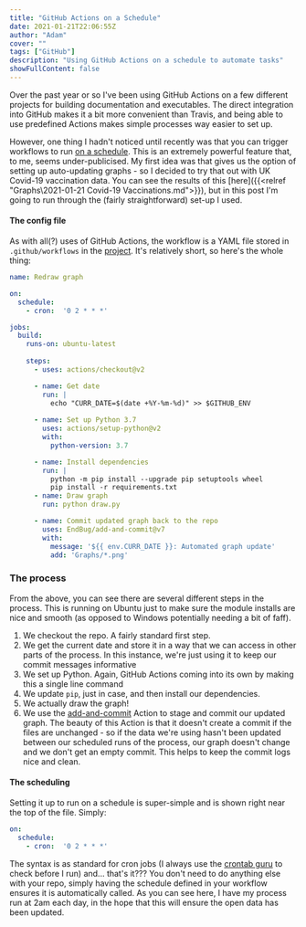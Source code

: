 ```yaml
---
title: "GitHub Actions on a Schedule"
date: 2021-01-21T22:06:55Z
author: "Adam"
cover: ""
tags: ["GitHub"]
description: "Using GitHub Actions on a schedule to automate tasks"
showFullContent: false
---
```


Over the past year or so I've been using GitHub Actions on a few different 
projects for building documentation and executables. The direct integration into
GitHub makes it a bit more convenient than Travis, and being able to use 
predefined Actions makes simple processes way easier to set up.

However, one thing I hadn't noticed until recently was that you can trigger
workflows to run [on a schedule](<https://docs.github.com/en/actions/reference/events-that-trigger-workflows#scheduled-events>).
This is an extremely powerful feature that, to me, seems under-publicised. My 
first idea was that gives us the option of setting up auto-updating graphs - so
I decided to try that out with UK Covid-19 vaccination data. You can see the 
results of this [here]({{<relref "Graphs\2021-01-21 Covid-19 Vaccinations.md">}}),
but in this post I'm going to run through the (fairly straightforward) set-up I 
used.

#### The config file
As with all(?) uses of GitHub Actions, the workflow is a YAML file stored in 
`.github/workflows` in the 
[project](<https://github.com/asongtoruin/covid-graphs>). 
It's relatively short, so here's the whole thing:

```yaml
name: Redraw graph

on:
  schedule:
    - cron:  '0 2 * * *'

jobs:
  build:
    runs-on: ubuntu-latest
    
    steps:
      - uses: actions/checkout@v2

      - name: Get date
        run: |
          echo "CURR_DATE=$(date +%Y-%m-%d)" >> $GITHUB_ENV
        
      - name: Set up Python 3.7
        uses: actions/setup-python@v2
        with:
          python-version: 3.7

      - name: Install dependencies
        run: |
          python -m pip install --upgrade pip setuptools wheel
          pip install -r requirements.txt
      - name: Draw graph
        run: python draw.py

      - name: Commit updated graph back to the repo
        uses: EndBug/add-and-commit@v7
        with:
          message: '${{ env.CURR_DATE }}: Automated graph update'
          add: 'Graphs/*.png'
```

### The process
From the above, you can see there are several different steps in the process.
This is running on Ubuntu just to make sure the module installs are nice and 
smooth (as opposed to Windows potentially needing a bit of faff).

1. We checkout the repo. A fairly standard first step.
2. We get the current date and store it in a way that we can access in other 
   parts of the process. In this instance, we're just using it to keep our 
   commit messages informative
3. We set up Python. Again, GitHub Actions coming into its own by making this a 
   single line command
4. We update `pip`, just in case, and then install our dependencies.
5. We actually draw the graph!
6. We use the [add-and-commit](<https://github.com/marketplace/actions/add-commit>)
   Action to stage and commit our updated graph. The beauty of this Action is
   that it doesn't create a commit if the files are unchanged - so if the data 
   we're using hasn't been updated between our scheduled runs of the process, 
   our graph doesn't change and we don't get an empty commit. This helps to keep
   the commit logs nice and clean.

#### The scheduling
Setting it up to run on a schedule is super-simple and is shown right near the 
top of the file. Simply:

```yaml
on:
  schedule:
    - cron:  '0 2 * * *'
```

The syntax is as standard for cron jobs (I always use the 
[crontab guru](<https://crontab.guru/>) to check before I run) and... that's 
it??? You don't need to do anything else with your repo, simply having the 
schedule defined in your workflow ensures it is automatically called. As you can
see here, I have my process run at 2am each day, in the hope that this will 
ensure the open data has been updated.